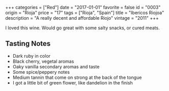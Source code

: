 +++
categories = ["Red"]
date = "2017-01-01"
favorite = false
id = "0003"
origin = "Rioja"
price = "17"
tags = ["Rioja", "Spain"]
title = "Ibericos Riojoa"
description = "A really decent and affordable Riojo"
vintage = "2011"
+++

I loved this wine. Would go great with some salty snacks, or cured meats.

## Tasting Notes

- Dark ruby in color
- Black cherry, vegetal aromas
- Oaky vanilla secondary aromas and taste
- Some spice/peppery notes
- Medium tannin that come on strong at the back of the tongue
- I got a little bit of green flower, like dandelion in the finish
